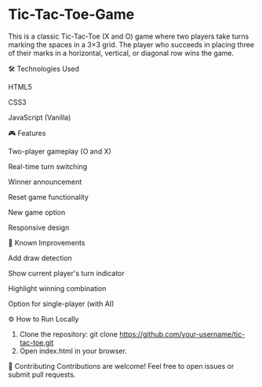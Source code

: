 # Tic-Tac-Toe-Game
This is a classic Tic-Tac-Toe (X and O) game where two players take turns marking the spaces in a 3×3 grid. The player who succeeds in placing three of their marks in a horizontal, vertical, or diagonal row wins the game.

🛠️ Technologies Used

HTML5

CSS3

JavaScript (Vanilla)

🎮 Features

Two-player gameplay (O and X)

Real-time turn switching

Winner announcement

Reset game functionality

New game option

Responsive design

🛑 Known Improvements

Add draw detection

Show current player's turn indicator

Highlight winning combination

Option for single-player (with AI)

⚙️ How to Run Locally
1. Clone the repository: git clone https://github.com/your-username/tic-tac-toe.git
2. Open index.html in your browser.

🤝 Contributing
Contributions are welcome! Feel free to open issues or submit pull requests.
